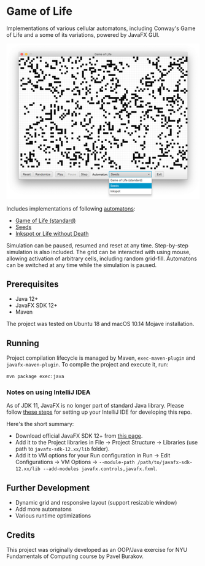 # Game of Life

Implementations of various cellular automatons, including Conway's Game of Life and a some of its variations, powered by JavaFX GUI.

![Screenshot](docs/screenshot.png)

Includes implementations of following [automatons](https://en.wikipedia.org/wiki/Life-like_cellular_automaton):

- [Game of Life (standard)](https://en.wikipedia.org/wiki/Conway%27s_Game_of_Life)
- [Seeds](https://en.wikipedia.org/wiki/Seeds_(cellular_automaton))
- [Inkspot or Life without Death](https://en.wikipedia.org/wiki/Life_without_Death) 

Simulation can be paused, resumed and reset at any time. Step-by-step simulation is also included. The grid can be interacted with using mouse, allowing activation of arbitrary cells, including random grid-fill. Automatons can be switched at any time while the simulation is paused.

## Prerequisites

- Java 12+
- JavaFX SDK 12+
- Maven

The project was tested on Ubuntu 18 and macOS 10.14 Mojave installation.

## Running

Project compilation lifecycle is managed by Maven, `exec-maven-plugin` and `javafx-maven-plugin`. To compile the project and execute it, run:

```bash
mvn package exec:java
```

### Notes on using IntelliJ IDEA

As of JDK 11, JavaFX is no longer part of standard Java library. Please follow [these steps](https://openjfx.io/openjfx-docs/#IDE-Intellij) for setting up your IntelliJ IDE for developing this repo. 

Here's the short summary:

- Download official JavaFX SDK 12+ from [this page](https://gluonhq.com/products/javafx/).
- Add it to the Project libraries in File -> Project Structure -> Libraries (use path to `javafx-sdk-12.xx/lib` folder).
- Add it to VM options for your Run configuration in Run -> Edit Configurations -> VM Options -> `--module-path /path/to/javafx-sdk-12.xx/lib --add-modules javafx.controls,javafx.fxml`.

## Further Development

- Dynamic grid and responsive layout (support resizable window)
- Add more automatons
- Various runtime optimizations

## Credits

This project was originally developed as an OOP/Java exercise for NYU Fundamentals of Computing course by Pavel Burakov.
